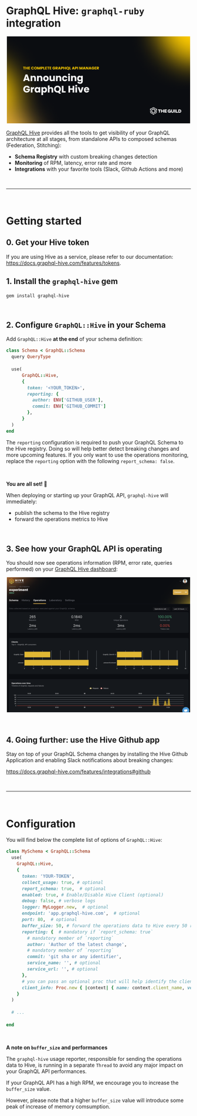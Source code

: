 # GraphQL Hive: `graphql-ruby` integration

<p align="center">
  <img src="cover.png" width="500" alt="GraphQL Hive" />
</p>



[GraphQL Hive](https://graphql-hive.com/) provides all the tools to get visibility of your GraphQL architecture at all stages, from standalone APIs to composed schemas (Federation, Stitching):
- **Schema Registry** with custom breaking changes detection
- **Monitoring** of RPM, latency, error rate and more
- **Integrations** with your favorite tools (Slack, Github Actions and more)


<br/>

----

<br/>


# Getting started


## 0. Get your Hive token

If you are using Hive as a service, please refer to our documentation: https://docs.graphql-hive.com/features/tokens.

## 1. Install the `graphql-hive` gem

```
gem install graphql-hive
```

<br/>

## 2. Configure `GraphQL::Hive` in your Schema

Add `GraphQL::Hive` **at the end** of your schema definition:

```ruby
class Schema < GraphQL::Schema
  query QueryType

  use(
      GraphQL::Hive,
      {
        token: '<YOUR_TOKEN>',
        reporting: {
          author: ENV['GITHUB_USER'],
          commit: ENV['GITHUB_COMMIT']
        },
      }
  )
end

```

The `reporting` configuration is required to push your GraphQL Schema to the Hive registry.
Doing so will help better detect breaking changes and more upcoming features.
If you only want to use the operations monitoring, replace the `reporting` option with the following `report_schema: false`.

<br/>


**You are all set! 🚀**

When deploying or starting up your GraphQL API, `graphql-hive` will immediately:
- publish the schema to the Hive registry
- forward the operations metrics to Hive


<br/>

## 3. See how your GraphQL API is operating

You should now see operations information (RPM, error rate, queries performed) on your [GraphQL Hive dashboard](https://app.graphql-hive.com/):

<p align="center">
  <img src="operations-dashboard.png" width="500" alt="GraphQL Hive" />
</p>


<br/>


## 4. Going further: use the Hive Github app

Stay on top of your GraphQL Schema changes by installing the Hive Github Application and enabling Slack notifications about breaking changes:

https://docs.graphql-hive.com/features/integrations#github

<br/>

----

<br/>


# Configuration

You will find below the complete list of options of `GraphQL::Hive`:

```ruby
class MySchema < GraphQL::Schema
  use(
    GraphQL::Hive,
    {
      token: 'YOUR-TOKEN',
      collect_usage: true, # optional
      report_schema: true,  # optional
      enabled: true, # Enable/Disable Hive Client (optional)
      debug: false, # verbose logs
      logger: MyLogger.new,  # optional
      endpoint: 'app.graphql-hive.com',  # optional
      port: 80,  # optional
      buffer_size: 50, # forward the operations data to Hive every 50 requests
      reporting: {  # mandatory if `report_schema: true`
        # mandatory member of `reporting`
        author: 'Author of the latest change',
        # mandatory member of `reporting`
        commit: 'git sha or any identifier',
        service_name: '', # optional
        service_url: '', # optional
      },
      # you can pass an optional proc that will help identify the client (ex: Apollo web app) that performed the query
      client_info: Proc.new { |context| { name: context.client_name, version: context.client_version } }
    }
  )

  # ...

end
```

<br/>

**A note on `buffer_size` and performances**

The `graphql-hive` usage reporter, responsible for sending the operations data to Hive, is running in a separate `Thread` to avoid any major impact on your GraphQL API performances.

If your GraphQL API has a high RPM, we encourage you to increase the `buffer_size` value.

However, please note that a higher `buffer_size` value will introduce some peak of increase of memory comsumption.

